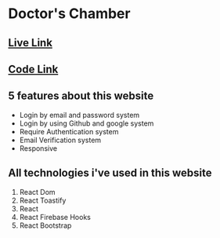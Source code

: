 # Doctor's Chamber

## [Live Link](https://doctor-chamber-95637.web.app/)

## [Code Link](https://github.com/programming-hero-web-course-4/independent-service-provider-arfat-beep)

## 5 features about this website

- Login by email and password system
- Login by using Github and google system
- Require Authentication system
- Email Verification system
- Responsive

## All technologies i've used in this website

1. React Dom
2. React Toastify
3. React
4. React Firebase Hooks
5. React Bootstrap
